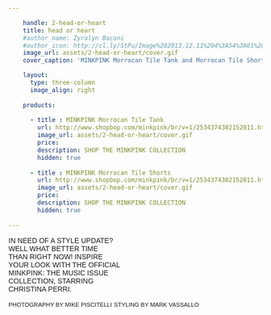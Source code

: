 ```yaml
---

    handle: 2-head-or-heart
    title: head or heart
    #author_name: Zyralyn Bacani
    #author_icon: http://cl.ly/StPu/Image%202013.12.11%204%3A54%3A01%20pm.png
    image_url: assets/2-head-or-heart/cover.gif
    cover_caption: 'MINKPINK Morrocan Tile Tank and Morrocan Tile Short'

    layout:
      type: three-column
      image_align: right
    
    products:
  
      - title : MINKPINK Morrocan Tile Tank 
        url: http://www.shopbop.com/minkpink/br/v=1/2534374302152011.htm#1
        image_url: assets/2-head-or-heart/cover.gif
        price: 
        description: SHOP THE MINKPINK COLLECTION
        hidden: true
        
      - title : MINKPINK Morrocan Tile Shorts 
        url: http://www.shopbop.com/minkpink/br/v=1/2534374302152011.htm#2
        image_url: assets/2-head-or-heart/cover.gif
        price: 
        description: SHOP THE MINKPINK COLLECTION
        hidden: true
        
---
```

<style>
  h1.title {
    background: url(assets/2-head-or-heart/cover-heading.svg) no-repeat;
    background-size: contain;
    color: transparent;
    height: 220px;
  }

  p { font-family: "Trebuchet MS", Helvetica, sans-serif}
  big { font-size: 120% }
  p > span { font-style: normal; }

  #header-image {
    position: relative;
    margin-left: -93px;
    max-width: initial;
    width: 310px;
  }

  @media only screen and (min-width: 768px) {
    article.page[data-page="2-head-or-heart"] header .title {
      position: absolute;
      top: 0;
      left: 0;
      margin-top: 40px;
      margin-left: 24px;

      height: 50%;
    }

    article.page[data-page="2-head-or-heart"] .body {
      position: relative;
      top: 60%;
    }
  }
</style>

<span><bold>IN NEED OF A STYLE UPDATE?     
  WELL WHAT BETTER TIME     
  THAN RIGHT NOW! INSPIRE      
  YOUR LOOK WITH THE OFFICIAL     
  MINKPINK: THE MUSIC ISSUE    
  COLLECTION, STARRING    
  CHRISTINA PERRI.</bold></span>

<small>PHOTOGRAPHY BY MIKE PISCITELLI</small>
<small>STYLING BY MARK VASSALLO</small>
